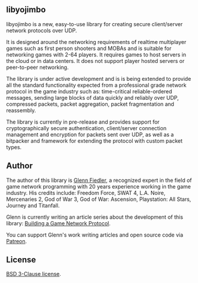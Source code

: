 ## libyojimbo

libyojimbo is a new, easy-to-use library for creating secure client/server network protocols over UDP.

It is designed around the networking requirements of realtime multiplayer games such as first person shooters and MOBAs and is suitable for networking games with 2-64 players. It requires games to host servers in the cloud or in data centers. It does not support player hosted servers or peer-to-peer networking.

The library is under active development and is is being extended to provide all the standard functionality expected from a professional grade network protocol in the game industry such as: time-critical reliable-ordered messages, sending large blocks of data quickly and reliably over UDP, compressed packets, packet aggregation, packet fragmentation and reassembly.

The library is currently in pre-release and provides support for cryptographically secure authentication, client/server connection management and encryption for packets sent over UDP, as well as a bitpacker and framework for extending the protocol with custom packet types.

## Author

The author of this library is [Glenn Fiedler](https://www.linkedin.com/in/glennfiedler), a recognized expert in the field of game network programming with 20 years experience working in the game industry. His credits include: Freedom Force, SWAT 4, L.A. Noire, Mercenaries 2, God of War 3, God of War: Ascension, Playstation: All Stars, Journey and Titanfall.

Glenn is currently writing an article series about the development of this library: [Building a Game Network Protocol](http://gafferongames.com/2016/05/10/building-a-game-network-protocol/).

You can support Glenn's work writing articles and open source code via [Patreon](http://www.patreon.com/gafferongames).

## License

[BSD 3-Clause license](https://opensource.org/licenses/BSD-3-Clause).
